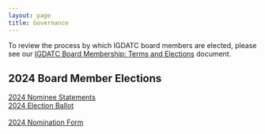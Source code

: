 ```yaml
---
layout: page
title: Governance
---
```


To review the process by which IGDATC board members are elected, please see our [IGDATC Board Membership: Terms and Elections](https://docs.google.com/document/d/1oFttRIit4bF55lbySJKh0uOc6W2oemJyteh3lKCw9g4/edit?usp=sharing) document.

<h2>2024 Board Member Elections</h2>

[2024 Nominee Statements](https://docs.google.com/spreadsheets/d/1Xs8euovyCVod2Un6OoMSIW54FkZBfOyVQ8SBM9DqCsg/edit?usp=sharing)<br/>
[2024 Election Ballot](https://forms.gle/ga6N5V8Ym52ebTuo6)<br/>
<br/>
[2024 Nomination Form](https://forms.gle/JjdnVaye8SMsuZsL7)
